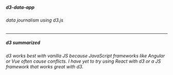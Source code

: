 ##### d3-data-app
###### data journalism using d3.js

---
##### d3 summarized
###### d3 works best with vanilla JS because JavaScript frameworks like Angular or Vue often cause conflicts. I have yet to try using React with d3 or a JS framework that works great with d3.
